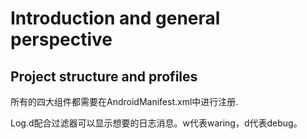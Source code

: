 # Introduction and general perspective





## Project structure and profiles



所有的四大组件都需要在AndroidManifest.xml中进行注册.



Log.d配合过滤器可以显示想要的日志消息。w代表waring，d代表debug。



























